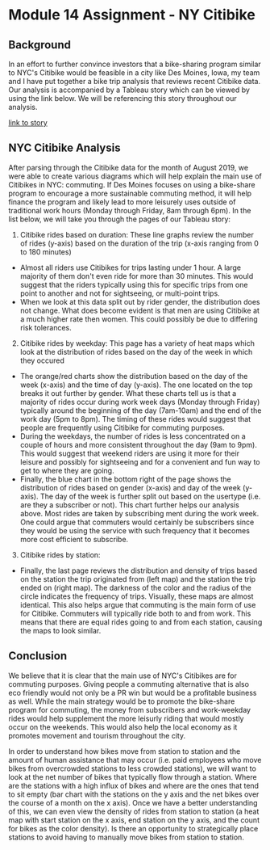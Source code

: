 # Module 14 Assignment - NY Citibike 

## Background
In an effort to further convince investors that a bike-sharing program similar to NYC's Citibike would be feasible in a city like Des Moines, Iowa, my team and I have put together a bike trip analysis that reviews recent Citibike data. Our analysis is accompanied by a Tableau story which can be viewed by using the link below. We will be referencing this story throughout our analysis.

[link to story](https://public.tableau.com/shared/XCDGB265R?:display_count=n&:origin=viz_share_link "link to story")


## NYC Citibike Analysis
After parsing through the Citibike data for the month of August 2019, we were able to create various diagrams which will help explain the main use of Citibikes in NYC: commuting. If Des Moines focuses on using a bike-share program to encourage a more sustainable commuting method, it will help finance the program and likely lead to more leisurely uses outside of traditional work hours (Monday through Friday, 8am through 6pm). In the list below, we will take you through the pages of our Tableau story:

1. Citibike rides based on duration: These line graphs review the number of rides (y-axis) based on the duration of the trip (x-axis ranging from 0 to 180 minutes)
- Almost all riders use Citibikes for trips lasting under 1 hour. A large majority of them don't even ride for more than 30 minutes. This would suggest that the riders typically using this for specific trips from one point to another and not for sightseeing, or multi-point trips.
- When we look at this data split out by rider gender, the distribution does not change. What does become evident is that men are using Citibike at a much higher rate then women. This could possibly be due to differing risk tolerances.

2. Citibike rides by weekday: This page has a variety of heat maps which look at the distribution of rides based on the day of the week in which they occured
- The orange/red charts show the distribution based on the day of the week (x-axis) and the time of day (y-axis). The one located on the top breaks it out further by gender. What these charts tell us is that a majority of rides occur during work week days (Monday through Friday) typically around the beginning of the day (7am-10am) and the end of the work day (5pm to 8pm). The timing of these rides would suggest that people are frequently using Citibike for commuting purposes. 
- During the weekdays, the number of rides is less concentrated on a couple of hours and more consistent throughout the day (9am to 9pm). This would suggest that weekend riders are using it more for their leisure and possibly for sightseeing and for a convenient and fun way to get to where they are going.
- Finally, the blue chart in the bottom right of the page shows the distribution of rides based on gender (x-axis) and day of the week (y-axis). The day of the week is further split out based on the usertype (i.e. are they a subscriber or not). This chart further helps our analysis above. Most rides are taken by subscribing ment during the work week. One could argue that commuters would certainly be subscribers since they would be using the service with such frequency that it becomes more cost efficient to subscribe.

3. Citibike rides by station:
- Finally, the last page reviews the distribution and density of trips based on the station the trip originated from (left map) and the station the trip ended on (right map). The darkness of the color and the radius of the circle indicates the frequency of trips. Visually, these maps are almost identical. This also helps argue that commuting is the main form of use for Citibike. Commuters will typically ride both to and from work. This means that there are equal rides going to and from each station, causing the maps to look similar. 


## Conclusion
We believe that it is clear that the main use of NYC's Citibikes are for commuting purposes. Giving people a commuting alternative that is also eco friendly would not only be a PR win but would be a profitable business as well. While the main strategy would be to promote the bike-share program for commuting, the money from subscribers and work-weekday rides would help supplement the more leisurly riding that would mostly occur on the weekends. This would also help the local economy as it promotes movement and tourism throughout the city. 

In order to understand how bikes move from station to station and the amount of human assistance that may occur (i.e. paid employees who move bikes from overcrowded stations to less crowded stations), we will want to look at the net number of bikes that typically flow through a station. Where are the stations with a high influx of bikes and where are the ones that tend to sit empty (bar chart with the stations on the y axis and the net bikes over the course of a month on the x axis). Once we have a better understanding of this, we can even view the density of rides from station to station (a heat map with start station on the x axis, end station on the y axis, and the count for bikes as the color density). Is there an opportunity to strategically place stations to avoid having to manually move bikes from station to station. 